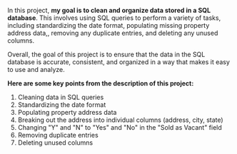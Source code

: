 In this project, **my goal is to clean and organize data stored in a SQL database**. This involves using SQL queries to perform a variety of tasks, including standardizing the date format, populating missing property address data,, removing any duplicate entries, and deleting any unused columns.

Overall, the goal of this project is to ensure that the data in the SQL database is accurate, consistent, and organized in a way that makes it easy to use and analyze.

**Here are some key points from the description of this project:**
1. Cleaning data in SQL queries
2. Standardizing the date format
3. Populating property address data
4. Breaking out the address into individual columns (address, city, state)
5. Changing "Y" and "N" to "Yes" and "No" in the "Sold as Vacant" field
6. Removing duplicate entries
7. Deleting unused columns
